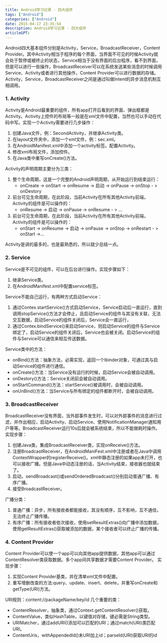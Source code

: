 ```yaml
---
title: Android学习记录 - 四大组件
tags: ["Android"]
categories: ["Android"]
date: 2015-04-17 23:35:54
description: Android学习记录 - 四大组件
articleGPT: 
---
```


Android四大基本组件分别是Activity，Service，BroadcastReceiver，Content
Provider。其中Activity相当于程序的每个界面，当界面不可见的时候Activity就会处于暂停或被终止的状态，Service相当于没有界面的后台程序，看不到界面，但是可以进行一些操作，BroadcastReceiver可以在系统发送某些消息的时候调用Service、Activity或者进行其他操作，Content
Provider可以进行数据的存储。Activity，Service，BroadcastReceiver之间是通过叫做Intent的异步消息机制互相调用。  

### 1\. Activity

Activity是Android最重要的组件，所有app打开后看到的界面、弹出框都是Activity。Activity上控件的布局等一般是在xml文件中配置，当然也可以手动在代码中写。实现一个Activity需要进行几步操作：

  1. 创建Java文件，例：SecondActivity，并继承Activity类。
  2. 在layout文件夹中，添加一个xml文件，例：sec.xml。
  3. 在AndroidManifest.xml中添加一个activity标签。配置Activity。
  4. 修改xml布局文件，添加控件。
  5. 在Java类中重写onCreate()方法。

Activity的声明周期主要分为三类：

  1. 整个生命周期，这是一个完整的Android声明周期，从开始运行到结束运行：
     * onCreate -> onStart -> onResume -> 启动 -> onPause -> onStop - > onDestory
  2. 前台可见生命周期，在此阶段，当前Activity在所有其他Activity前端，Activity的组件是可以操作的：
     * onResume -> 启动 -> onPause -> onResume - > …
  3. 前台可见生命周期，在此阶段，当前Activity在所有其他Activity前端，Activity的组件是可以操作的：
     * onStart -> onResume -> 启动 -> onPause -> onStop -> onRestart - > onStart ->…

Activity是讲的最多的，也是最熟悉的，所以就少总结一点。

### 2\. Service

Service是不可见的组件，可以在后台进行操作。实现步骤如下：

  1. 继承Service类。
  2. 在AndroidManifest.xml中配置service标签。

Service不能自己运行，有两种方式启动Service：

  1. 通过Contex.startService()方式启动Service，Service启动后一直运行，直到调用stopService()方法才会停止，且启动Service的组件与其没有关联，无法交互数据，启动Service的组件关闭后，Service会一直运行，
  2. 通过Contex.bindService()来启动Service，则启动Service的组件与Service绑定了，启动Service的组件关闭后，Service也会被关闭。启动Service的组件与Service可以通信来相互传送数据。

Service类中的方法：

  * onBind()方法：抽象方法，必需实现，返回一个Ibinder对象，可通过其与启动Service的组件进行通信。
  * onCreate()方法：当Service没有运行的时候，启动Service会被自动调用。
  * onDestory()方法：Service关闭前会被自动调用。
  * onStartCommand()方法：startService()被调用时，会被自动调用。
  * onUnBind()方法：当Service与所有绑定的组件都断开时，会被自动调用。

### 3\. BroadcastReceiver

BroadcastReceiver没有界面，当外部事件发生时，可以对外部事件的消息进行过滤，并作出相应，启动Activity、启动Service、使用NotificationManager通知用户等等。BroadcastReceiver运行10s后就会被系统结束，所以不能做耗时操作。实现步骤：

  1. 创建Java类，集成BroadcastReceiver类，实现onReceive()方法。
  2. 注册BroadcastReceiver，在AndroidManiFest.xml中注册或者在Java中调用ContextWrapper的registerReceive()。xml中静态注册的如果app未打开，也可以接收广播。但是Java中动态注册的话，当Activity结束，接收器也就结束了。
  3. 启动，sendBroadcast()或sendOrderedBroadcast()分别启动普通广播、有序广播。
  4. 接受BroadcastReceiver。

广播分类：

  1. 普通广播：异步，所有接收者都能接收，其没有顺序，互不影响，互不通信，无法终止广播传播。
  2. 有序广播：所有接收者依次接收，使用setResultExtras()向广播中添加数据，使用getResultExtras()获取被添加的数据，某个接收者可以终止广播的传播。

### 4\. Content Provider

Content Provider可以使一个app可以向其他app提供数据，其他app可以通过 
ContentResolver类获取数据。多个app间共享数据才需要Content Provider。 实现步骤：

  1. 实现Content Provider基类，并在清单xml文件中配置。
  2. 重写增删改查的方法:query、update、insert、delete，并重写onCreate和getType(URI)方法。

URI规则：content://packageName/key/id 几个重要的类：

  * ContentResolver，抽象类，通过Context.getContentResolver()获取。
  * ContentValue，类似HashTable，以键值对存储，键必需是String类型。
  * URIMatcher，通过addURI()添加可以匹配的URI；通过match(URI)类匹配URI。
  * ContentUris，withAppendedId()未URI加上id；parseId(URI)获取URI的id

